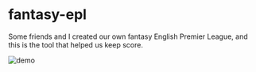 # fantasy-epl
Some friends and I created our own fantasy English Premier League, and this is the tool that helped us keep score.

![demo](https://thumbs.gfycat.com/ColorfulArcticCutworm-size_restricted.gif)
